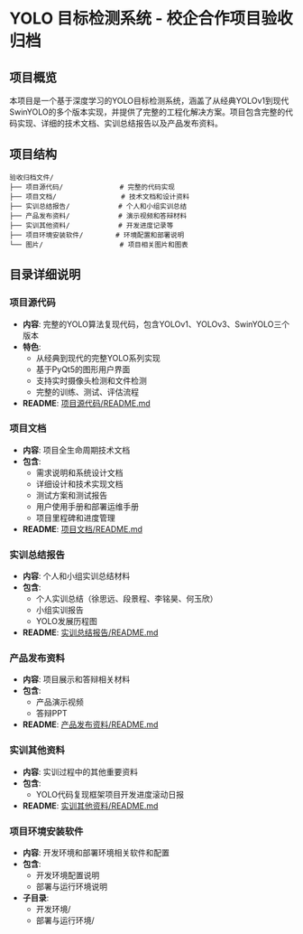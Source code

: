 # YOLO 目标检测系统 - 校企合作项目验收归档

## 项目概览

本项目是一个基于深度学习的YOLO目标检测系统，涵盖了从经典YOLOv1到现代SwinYOLO的多个版本实现，并提供了完整的工程化解决方案。项目包含完整的代码实现、详细的技术文档、实训总结报告以及产品发布资料。

## 项目结构

```
验收归档文件/
├── 项目源代码/              # 完整的代码实现
├── 项目文档/                # 技术文档和设计资料
├── 实训总结报告/            # 个人和小组实训总结
├── 产品发布资料/            # 演示视频和答辩材料
├── 实训其他资料/            # 开发进度记录等
├── 项目环境安装软件/        # 环境配置和部署说明
└── 图片/                   # 项目相关图片和图表
```

## 目录详细说明

### 项目源代码

- **内容**: 完整的YOLO算法复现代码，包含YOLOv1、YOLOv3、SwinYOLO三个版本
- **特色**:
  - 从经典到现代的完整YOLO系列实现
  - 基于PyQt5的图形用户界面
  - 支持实时摄像头检测和文件检测
  - 完整的训练、测试、评估流程
- **README**: [项目源代码/README.md](项目源代码/README.md)

### 项目文档

- **内容**: 项目全生命周期技术文档
- **包含**:
  - 需求说明和系统设计文档
  - 详细设计和技术实现文档
  - 测试方案和测试报告
  - 用户使用手册和部署运维手册
  - 项目里程碑和进度管理
- **README**: [项目文档/README.md](项目文档/README.md)

### 实训总结报告

- **内容**: 个人和小组实训总结材料
- **包含**:
  - 个人实训总结（徐思远、段景程、李铭昊、何玉欣）
  - 小组实训报告
  - YOLO发展历程图
- **README**: [实训总结报告/README.md](实训总结报告/README.md)

### 产品发布资料

- **内容**: 项目展示和答辩相关材料
- **包含**:
  - 产品演示视频
  - 答辩PPT
- **README**: [产品发布资料/README.md](产品发布资料/README.md)

### 实训其他资料

- **内容**: 实训过程中的其他重要资料
- **包含**:
  - YOLO代码复现框架项目开发进度滚动日报
- **README**: [实训其他资料/README.md](实训其他资料/README.md)

### 项目环境安装软件

- **内容**: 开发环境和部署环境相关软件和配置
- **包含**:
  - 开发环境配置说明
  - 部署与运行环境说明
- **子目录**:
  - 开发环境/
  - 部署与运行环境/

